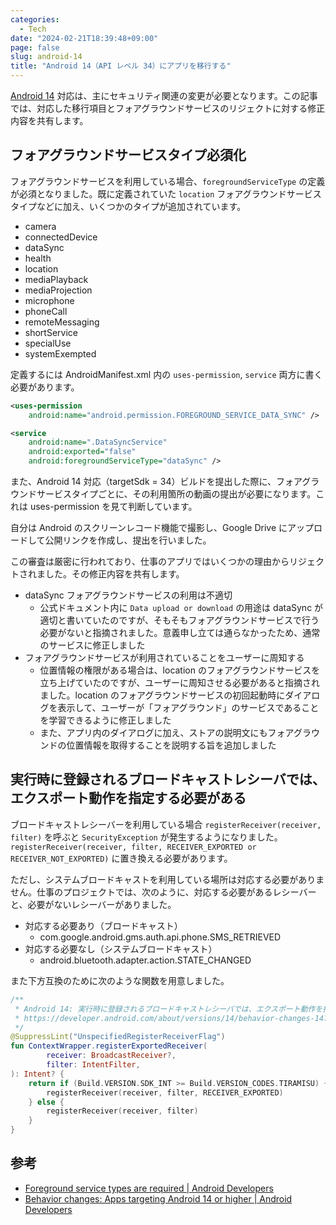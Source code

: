 ```yaml
---
categories:
  - Tech
date: "2024-02-21T18:39:48+09:00"
page: false
slug: android-14
title: "Android 14（API レベル 34）にアプリを移行する"
---
```


[Android 14](https://developer.android.com/about/versions/14?hl=ja) 対応は、主にセキュリティ関連の変更が必要となります。この記事では、対応した移行項目とフォアグラウンドサービスのリジェクトに対する修正内容を共有します。

## フォアグラウンドサービスタイプ必須化

フォアグラウンドサービスを利用している場合、`foregroundServiceType` の定義が必須となりました。既に定義されていた `location` フォアグラウンドサービスタイプなどに加え、いくつかのタイプが追加されています。

- camera
- connectedDevice
- dataSync
- health
- location
- mediaPlayback
- mediaProjection
- microphone
- phoneCall
- remoteMessaging
- shortService
- specialUse
- systemExempted

定義するには AndroidManifest.xml 内の `uses-permission`, `service` 両方に書く必要があります。

```xml
<uses-permission
    android:name="android.permission.FOREGROUND_SERVICE_DATA_SYNC" />

<service
    android:name=".DataSyncService"
    android:exported="false"
    android:foregroundServiceType="dataSync" />
```

また、Android 14 対応（targetSdk = 34）ビルドを提出した際に、フォアグラウンドサービスタイプごとに、その利用箇所の動画の提出が必要になります。これは uses-permission を見て判断しています。

自分は Android のスクリーンレコード機能で撮影し、Google Drive にアップロードして公開リンクを作成し、提出を行いました。

この審査は厳密に行われており、仕事のアプリではいくつかの理由からリジェクトされました。その修正内容を共有します。

- dataSync フォアグラウンドサービスの利用は不適切
  - 公式ドキュメント内に `Data upload or download` の用途は dataSync が適切と書いていたのですが、そもそもフォアグラウンドサービスで行う必要がないと指摘されました。意義申し立ては通らなかったため、通常のサービスに修正しました
- フォアグラウンドサービスが利用されていることをユーザーに周知する
  - 位置情報の権限がある場合は、location のフォアグラウンドサービスを立ち上げていたのですが、ユーザーに周知させる必要があると指摘されました。location のフォアグラウンドサービスの初回起動時にダイアログを表示して、ユーザーが「フォアグラウンド」のサービスであることを学習できるように修正しました
  - また、アプリ内のダイアログに加え、ストアの説明文にもフォアグラウンドの位置情報を取得することを説明する旨を追加しました

## 実行時に登録されるブロードキャストレシーバでは、エクスポート動作を指定する必要がある

ブロードキャストレシーバーを利用している場合 `registerReceiver(receiver, filter)` を呼ぶと `SecurityException` が発生するようになりました。`registerReceiver(receiver, filter, RECEIVER_EXPORTED or RECEIVER_NOT_EXPORTED)` に置き換える必要があります。

ただし、システムブロードキャストを利用している場所は対応する必要がありません。仕事のプロジェクトでは、次のように、対応する必要があるレシーバーと、必要がないレシーバーがありました。

- 対応する必要あり（ブロードキャスト）
  - com.google.android.gms.auth.api.phone.SMS_RETRIEVED
- 対応する必要なし（システムブロードキャスト）
  - android.bluetooth.adapter.action.STATE_CHANGED

また下方互換のために次のような関数を用意しました。

```kotlin
/**
 * Android 14: 実行時に登録されるブロードキャストレシーバでは、エクスポート動作を指定する必要がある
 * https://developer.android.com/about/versions/14/behavior-changes-14?hl=ja#runtime-receivers-exported
 */
@SuppressLint("UnspecifiedRegisterReceiverFlag")
fun ContextWrapper.registerExportedReceiver(
        receiver: BroadcastReceiver?,
        filter: IntentFilter,
): Intent? {
    return if (Build.VERSION.SDK_INT >= Build.VERSION_CODES.TIRAMISU) {
        registerReceiver(receiver, filter, RECEIVER_EXPORTED)
    } else {
        registerReceiver(receiver, filter)
    }
}
```

## 参考

- [Foreground service types are required | Android Developers](https://developer.android.com/about/versions/14/changes/fgs-types-required)
- [Behavior changes: Apps targeting Android 14 or higher | Android Developers](https://developer.android.com/about/versions/14/behavior-changes-14#runtime-receivers-exported)
